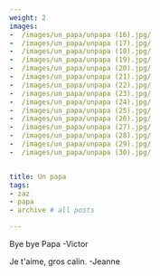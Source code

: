 ```yaml
---
weight: 2
images:
-  /images/un_papa/unpapa (16).jpg/
-  /images/un_papa/unpapa (17).jpg/
-  /images/un_papa/unpapa (18).jpg/
-  /images/un_papa/unpapa (19).jpg/
-  /images/un_papa/unpapa (20).jpg/
-  /images/un_papa/unpapa (21).jpg/
-  /images/un_papa/unpapa (22).jpg/
-  /images/un_papa/unpapa (23).jpg/
-  /images/un_papa/unpapa (24).jpg/
-  /images/un_papa/unpapa (25).jpg/
-  /images/un_papa/unpapa (26).jpg/
-  /images/un_papa/unpapa (27).jpg/
-  /images/un_papa/unpapa (28).jpg/
-  /images/un_papa/unpapa (29).jpg/
-  /images/un_papa/unpapa (30).jpg/


title: Un papa
tags:
- zaz
- papa
- archive # all posts

---
```


Bye bye Papa
-Victor


Je t'aime, gros calin.
-Jeanne